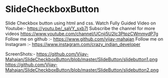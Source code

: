 # SlideCheckboxButton
Slide Checkbox button using html and css.
Watch Fully Guided Video on Youtube:- https://youtu.be/_saVY_sxb7I
Subscribe the channel for more videos https://www.youtube.com/channel/UCnij5U2Ic3PtpzCWmmydP7g
Follow me on github :- https://www.github.com/vijay-mahajan
Follow me on Instagram :- https://www.instagram.com/crazy_indian_developer

ScreenShots:- 
https://github.com/Vijay-Mahajan/SlideCheckboxButton/blob/master/SlideButton/slidebutton1.png
https://github.com/Vijay-Mahajan/SlideCheckboxButton/blob/master/SlideButton/slidebutton2.png
